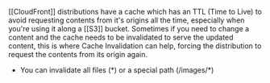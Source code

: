 [[CloudFront]] distributions have a cache which has an TTL (Time to Live) to avoid requesting contents from it's origins all the time, especially when you're using it along a [[S3]] bucket.
Sometimes if you need to change a content and the cache needs to be invalidated to serve the updated content, this is where Cache Invalidation can help, forcing the distribution to request the contents from its origin again.

- You can invalidate all files (\*) or a special path (/images/\*)
